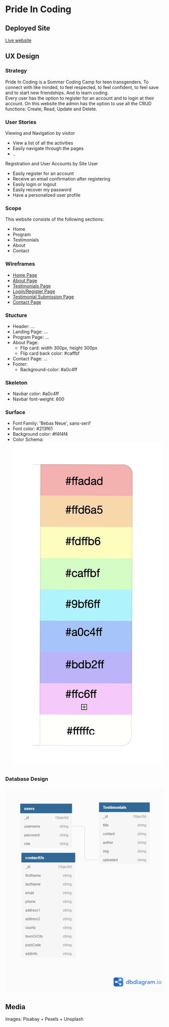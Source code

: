 # Pride In Coding

## Deployed Site
[Live website](https://pride-in-coding.herokuapp.com/)

## UX Design

### Strategy
Pride In Coding is a Summer Coding Camp for teen transgenders. 
To connect with like minded, to feel respected, to feel confident, to feel save and to start new friendships. 
And to learn coding.<br>
Every user has the option to register for an account and to login at their account.
On this website the admin has the option to use all the CRUD functions: Create, Read, Update and Delete.

### User Stories
Viewing and Navigation by visitor
- View a list of all the activities 
- Easily navigate through the pages
- ..

Registration and User Accounts by Site User
- Easily register for an account
- Receive an email confirmation after registering
- Easily login or logout
- Easily recover my password
- Have a personalized user profile

### Scope
This website consists of the following sections:

- Home 
- Program 
- Testimonials
- About
- Contact

### Wireframes

- [Home Page](design-resources/wireframes/Homepage-wireframe.png)
- [About Page](design-resources/wireframes/about-wireframe.JPG)
- [Testimonials Page](design-resources/wireframes/testimonials-wireframe.png)
- [Login/Register Page](design-resources/wireframes/login-register.png)
- [Testimonial Submission Page](design-resources/wireframes/testimonial-submission.png)
- [Contact Page](design-resources/wireframes/contact-wireframe.JPG)

### Stucture
- Header: ...
- Landing Page: ...
- Program Page: ...
- About Page: 
    - Flip card: width 300px, height 300px
    - Flip card back color: #caffbf
- Contact Page: ...
- Footer:
    - Background-color: #a0c4ff

### Skeleton
- Navbar color: #a0c4ff
- Navbar font-weight: 600

### Surface
- Font Family: 'Bebas Neue', sans-serif
- Font color: #213f61
- Background color: #f4f4f4
- Color Schema:
![](design-resources/wireframes/colour_palette.png)


### Database Design

![Pride in Coding Database Strucute](design-resources/database/pride-in-coding-dbdiagram.png)

## Media

Images: Pixabay + Pexels + Unsplash
